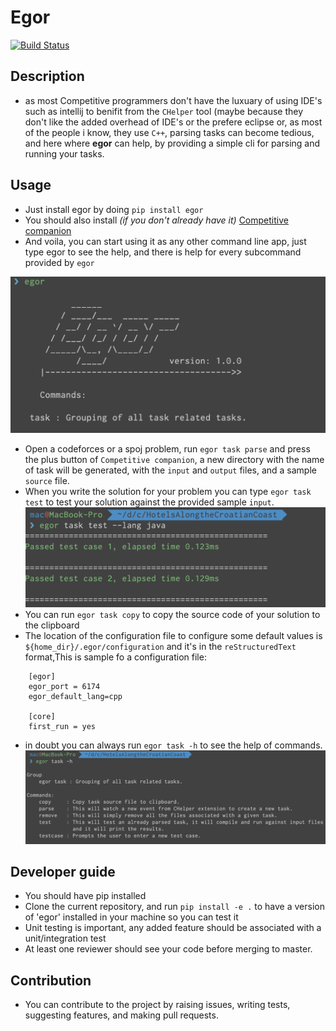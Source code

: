 # Egor

[![Build Status](https://travis-ci.com/chermehdi/egor.svg?token=3C8Yf6qqmy7FqR6ZT4UY&branch=master)](https://travis-ci.com/chermehdi/egor)

## Description

- as most Competitive programmers don't have the luxuary of using IDE's such as intellij to benifit from the
  `CHelper` tool (maybe because they don't like the added overhead of IDE's or the prefere eclipse or, as most of the people i know, they use `C++`, parsing tasks can become tedious, and here where **egor** can help, by providing a simple 
  cli for parsing and running your tasks.


## Usage

- Just install egor by doing `pip install egor`
- You should also install *(if you don't already have it)* [Competitive companion](https://github.com/jmerle/competitive-companion)
- And voila, you can start using it as any other command line app, just type egor to see the help, and there is help for
every subcommand provided by `egor`

![Egor Command](./screenshots/egor.png)
- Open a codeforces or a spoj problem, run `egor task parse` and press the plus button of `Competitive companion`, a new directory with 
the name of task will be generated, with the `input` and `output` files, and a sample `source` file.
- When you write the solution for your problem you  can type `egor task test` to test your solution against the provided sample `input`.
![Egor Test](./screenshots/egor-test.png)
- You can run `egor task copy` to copy the source code of your solution to the clipboard
- The location of the configuration file to configure some default values is `${home_dir}/.egor/configuration` and it's in the `reStructuredText` format,This is sample fo a configuration file:
```
    [egor]
    egor_port = 6174
    egor_default_lang=cpp
    
    [core]
    first_run = yes
```
- in doubt you can always run `egor task -h` to see the help of commands.
![Egor Help](./screenshots/egor-help.png)
## Developer guide

- You should have pip installed
- Clone the current repository, and run `pip install -e .` to have 
a version of 'egor' installed in your machine so you can test it
- Unit testing is important, any added feature should be associated with a unit/integration test
- At least one reviewer should see your code before merging to master.

## Contribution
- You can contribute to the project by raising issues, writing tests, suggesting features, and making pull requests.